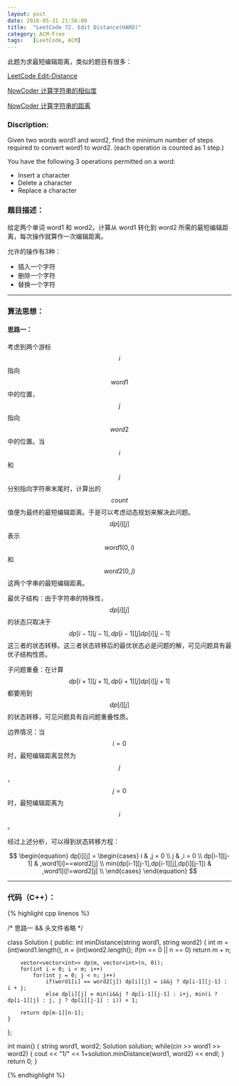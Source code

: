 ```yaml
---
layout: post
date: 2016-05-31 21:56:00
title:  "LeetCode 72. Edit Distance(HARD)"
category: ACM-Free
tags:   [LeetCode, ACM]
---
```


此题为求最短编辑距离，类似的题目有很多：

[LeetCode Edit-Distance](https://leetcode.com/problems/edit-distance/)

[NowCoder 计算字符串的相似度](http://www.nowcoder.com/practice/f549ee08ddd84b8485a4fa9aefaf4a38?tpId=37&tqId=21302&rp=&ru=/ta/huawei&qru=/ta/huawei/question-ranking)

[NowCoder 计算字符串的距离](http://www.nowcoder.com/practice/3959837097c7413a961a135d7104c314?tpId=37&tqId=21275&rp=&ru=/ta/huawei&qru=/ta/huawei/question-ranking)


### Discription:

Given two words word1 and word2, find the minimum number of steps required to convert word1 to word2. (each operation is counted as 1 step.)

You have the following 3 operations permitted on a word:

- Insert a character
- Delete a character
- Replace a character

### 题目描述：

给定两个单词 word1 和 word2，计算从 word1 转化到 word2 所需的最短编辑距离，每次操作就算作一次编辑距离。

允许的操作有3种：

- 插入一个字符
- 删除一个字符
- 替换一个字符

---

### 算法思想：

#### 思路一：

考虑到两个游标 $$ i $$ 指向 $$ word1 $$ 中的位置， $$ j $$ 指向 $$ word2 $$ 中的位置。当 $$ i $$ 和 $$ j $$ 分别指向字符串末尾时，计算出的 $$ count $$ 值便为最终的最短编辑距离。于是可以考虑动态规划来解决此问题。$$ dp[i][j] $$ 表示 $$ word1(0,i) $$ 和 $$ word2(0,j) $$ 这两个字串的最短编辑距离。

最优子结构：由于字符串的特殊性，$$ dp[i][j] $$ 的状态只取决于 $$ dp[i-1][j-1], dp[i-1][j] dp[i][j-1] $$ 这三者的状态转移。这三者状态转移后的最优状态必是问题的解，可见问题具有最优子结构性质。

子问题重叠：在计算 $$ dp[i+1][j+1], dp[i+1][j] dp[i][j+1] $$ 都要用到 $$ dp[i][j] $$ 的状态转移，可见问题具有自问题重叠性质。

边界情况：当 $$ i = 0 $$ 时，最短编辑距离显然为 $$ j $$ ，$$ j = 0 $$ 时，最短编辑距离为 $$ i $$。 

经过上述分析，可以得到状态转移方程：

$$
\begin{equation}
    dp[i][j] =
   \begin{cases}
   i & ,j = 0 \\
   j & ,i = 0 \\
   dp[i-1][j-1] & ,word1[i]==word2[j] \\
   min(dp[i-1][j-1],dp[i-1][j],dp[i][j-1]) & ,word1[i]!=word2[j] \\
   \end{cases}
  \end{equation}
$$

---

### 代码（C++）：

{% highlight cpp linenos %}

/* 思路一 && 头文件省略 */

class Solution
{
public:
    int minDistance(string word1, string word2)
    {
        int m = (int)word1.length(), n = (int)word2.length();
        if(m == 0 || n == 0) return m + n;

        vector<vector<int>> dp(m, vector<int>(n, 0));
        for(int i = 0; i < m; i++)
            for(int j = 0; j < n; j++)
                if(word1[i] == word2[j]) dp[i][j] = i&&j ? dp[i-1][j-1] : i + j;
                else dp[i][j] = min(i&&j ? dp[i-1][j-1] : i+j, min(i ? dp[i-1][j] : j, j ? dp[i][j-1] : i)) + 1;

        return dp[m-1][n-1];
    }
};

int main()
{
    string word1, word2;
    Solution solution;
    while(cin >> word1 >> word2)
    {
        cout << "1/" << 1+solution.minDistance(word1, word2) << endl;
    }
    return 0;
}


{% endhighlight %}

